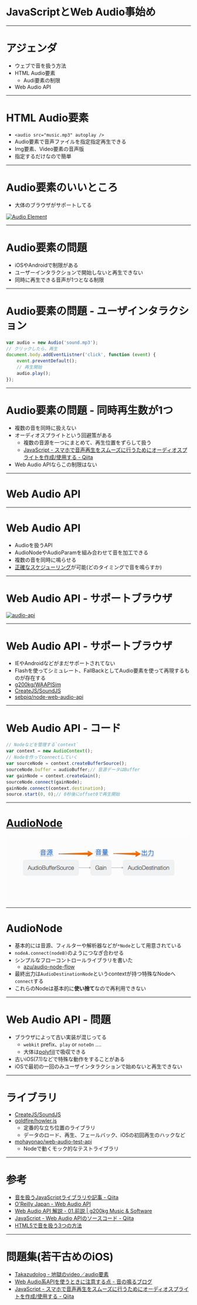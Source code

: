 # JavaScriptとWeb Audio事始め

----

# アジェンダ


- ウェブで音を扱う方法
- HTML Audio要素
	- Audi要素の制限
- Web Audio API


-----


# HTML Audio要素

- `<audio src="music.mp3" autoplay />` 
- Audio要素で音声ファイルを指定指定再生できる
- Img要素、Video要素の音声版
- 指定するだけなので簡単

-----

# Audio要素のいいところ

- 大体のブラウザがサポートしてる

[![Audio Element](http://monosnap.com/image/j9MzKXxcRl7QUVbSdW2kI7PIPKgJJE.png)](http://caniuse.com/#feat=audio)

------


# Audio要素の問題

- iOSやAndroidで制限がある
- ユーザーインタラクションで開始しないと再生できない
- 同時に再生できる音声が1つとなる制限

----

# Audio要素の問題 - ユーザインタラクション

```js
var audio = new Audio('sound.mp3');
// クリックしたら、再生
document.body.addEventListner('click', function (event) {
    event.preventDefault();
    // 再生開始
    audio.play();
});
```

-----

# Audio要素の問題 - 同時再生数が1つ

- 複数の音を同時に扱えない
- オーディオスプライトという回避策がある
	- 複数の音源を一つにまとめて、再生位置をずらして扱う
	- [JavaScript - スマホで音声再生をスムーズに行うためにオーディオスプライトを作成/使用する - Qiita](http://qiita.com/nakajmg/items/7be91626113bfc10846a "JavaScript - スマホで音声再生をスムーズに行うためにオーディオスプライトを作成/使用する - Qiita")
- Web Audio APIならこの制限はない

-----

# Web Audio API

-----

# Web Audio API

- Audioを扱うAPI
- AudioNodeやAudioParamを組み合わせて音を加工できる
- 複数の音を同時に鳴らせる
- [正確なスケジューリング](http://www.html5rocks.com/ja/tutorials/audio/scheduling/ "正確なスケジューリング")が可能(どのタイミングで音を鳴らすか)

-----

# Web Audio API - サポートブラウザ

[![audio-api](http://monosnap.com/image/zjS9ZVTmqTyfmYWoRJ26jKxp1x7veL.png)](http://caniuse.com/#feat=audio-api)

-----

# Web Audio API - サポートブラウザ

- IEやAndroidなどがまだサポートされてない
- Flashを使ってシミュレート、FallBackとしてAudio要素を使って再現するものが存在する
- [g200kg/WAAPISim](https://github.com/g200kg/WAAPISim "g200kg/WAAPISim")
- [CreateJS/SoundJS](https://github.com/CreateJS/SoundJS "CreateJS/SoundJS")
- [sebpiq/node-web-audio-api](https://github.com/sebpiq/node-web-audio-api "sebpiq/node-web-audio-api")

-----

# Web Audio API - コード

```js
// Nodeなどを管理する`context`
var context = new AudioContext();
// Nodeを作ってconnectしていく
var sourceNode = context.createBufferSource();
sourceNode.buffer = audioBuffer;// 音源データはBuffer
var gainNode = context.createGain();
sourceNode.connect(gainNode);
gainNode.connect(context.destination);
source.start(0, 0);// 0秒後にoffset0で再生開始
```

-----


# [AudioNode](https://developer.mozilla.org/ja/docs/Web/API/AudioNode "AudioNode")

![audio node](img/audio-node.png)

----

# AudioNode

- 基本的には音源、フィルターや解析器などが`*Node`として用意されている
- `nodeA.connect(nodeB)`のようにつなぎ合わせる
- シンプルなフローコントロールライブラリを書いた
	- [azu/audio-node-flow](https://github.com/azu/audio-node-flow "azu/audio-node-flow")
- 最終出力は`AudioDestinationNode`というcontextが持つ特殊なNodeへ`connect`する
- これらのNodeは基本的に**使い捨て**なので再利用できない

----

# Web Audio API - 問題

- ブラウザによって古い実装が混じってる
	- `webkit` prefix、`play` or `noteOn` ....
	- 大体は[polyfill](http://qiita.com/mohayonao/items/d79e9fc56b4e9c157be1#polyfill "polyfill")で吸収できる
- 古いiOS(7.1)などで特殊な動作をすることがある
- iOSで最初の一回のみユーザインタラクションで始めないと再生できない

----

# ライブラリ

- [CreateJS/SoundJS](https://github.com/CreateJS/SoundJS "CreateJS/SoundJS")
- [goldfire/howler.js](https://github.com/goldfire/howler.js/ "goldfire/howler.js")
	- 定番的な立ち位置のライブラリ
	- データのロード、再生、フェールバック、iOSの初回再生のハックなど
- [mohayonao/web-audio-test-api](https://github.com/mohayonao/web-audio-test-api "mohayonao/web-audio-test-api")
	- Nodeで動くモック的なテストライブラリ

----

# 参考

- [音を扱うJavaScriptライブラリや記事 - Qiita](http://qiita.com/mohayonao/items/d79e9fc56b4e9c157be1#polyfill "音を扱うJavaScriptライブラリや記事 - Qiita")
- [O&#39;Reilly Japan - Web Audio API](http://www.oreilly.co.jp/books/9784873116419/ "O&#39;Reilly Japan - Web Audio API")
- [Web Audio API 解説 - 01.前説 | g200kg Music &amp; Software](http://www.g200kg.com/jp/docs/webaudio/ "Web Audio API 解説 - 01.前説 | g200kg Music &amp; Software")
- [JavaScript - Web Audio APIのソースコード - Qiita](http://qiita.com/mohayonao/items/ae1c90eaba32c97fd96c "JavaScript - Web Audio APIのソースコード - Qiita")
- [HTML5で音を扱う3つの方法](http://150217-html5sound.fnobi.com/ "HTML5で音を扱う3つの方法")

----

# 問題集(若干古めのiOS)

- [Takazudolog - 地獄のvideo／audio要素](http://takazudo.github.io/blog/entry/2013-02-06-videoaudio.html "Takazudolog - 地獄のvideo／audio要素")
- [Web Audio系APIを使うときに注意する点 - 音の鳴るブログ](http://mohayonao.hatenablog.com/entry/2012/12/12/103009 "Web Audio系APIを使うときに注意する点 - 音の鳴るブログ")
- [JavaScript - スマホで音声再生をスムーズに行うためにオーディオスプライトを作成/使用する - Qiita](http://qiita.com/nakajmg/items/7be91626113bfc10846a "JavaScript - スマホで音声再生をスムーズに行うためにオーディオスプライトを作成/使用する - Qiita")
